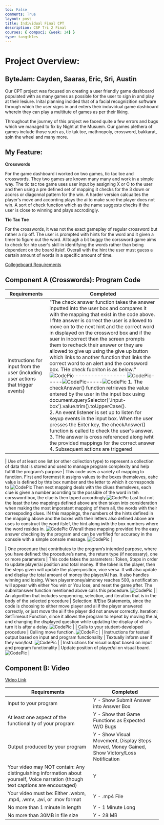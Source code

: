 ```yaml
---
toc: False
comments: True
layout: post
title: Individual Final CPT 
description: CSP Tri 2 Final 
courses: { compsci: {week: 24} }
type: tangibles
---
```


# Project Overview: 
## ByteJam: Cayden, Saaras, Eric, Sri, Austin 

Our CPT project was focused on creating a user friendly game dashboard populated with as many games as possible for the user to sign in and play at their lesiure. Inital planning inclded that of a facial recognizition software through which the user signs in and enters their induvidual game dashboard wherein they can play a multitute of games as per their liking.

Throughout the journey of this project we faced quite a few errors and bugs which we managed to fix by Night at the Musuem. Our games plethera of games include those such as, tic tak toe, mathnopoly, crossword, bakkarat, spin the wheel and many more.

## My Feature: 

**Crosswords**

For the game dashboard i worked on two games, tic tac toe and crosswords. They two games are known many many and work in a simple way. The tic tac toe game uses user input by assigning X or O to the user and then using a pre defined set of mapping it checks for the 3 down or acorss or diagonnal pattern for the win. A harder version calcualtes the player's move and according plays the ai to make sure the player does not win. A sort of check function which as the name suggests checks if the user is close to winning and plays accrodingly.

**Tic Tac Toe**

For the crosswords, it was not the exact gameplay of regular crossword but rather a rip off. The user is prompted with hints for the word and it given a timer to figure out the word. Alltough a bit buggy the corssword game aims to check for hte user's skill in identifying the words rather than being dependent on the board itslef. Overall with the hint the user must guess a certain amount of words in a specific amount of time.

[Collegeboard Requirements](https://apcentral.collegeboard.org/media/pdf/ap-csp-student-task-directions.pdf)

## Component A (Crosswords): Program Code 

| Requirements | Completed | 
| --------------- | -----------------| 
| Instructions for input from the user (including user actions that trigger events) |"The check answer function takes the answer inputted into the user box and compares it with the mapping that exist in the code above. I fhte answer is correct the user is allowed to move on to the next hint and the correct word in displayed on the crossword box and if the suer in incorrect then the screen prompts them to recheck their answer or they are allowed to give up using the give up button which links to another function that links the correct word to an alert and the corssword box. THe check fucniton is as below."<br>![CodePic](https://raw.githubusercontent.com/srivaidyas/student2.0/main/images/Screenshot%202024-02-25%20at%207.50.53%E2%80%AFPM.png) ---------------- ![CodePic](https://raw.githubusercontent.com/srivaidyas/student2.0/main/images/Screenshot%202024-02-25%20at%207.51.18%E2%80%AFPM.png)-----![CodePic](https://raw.githubusercontent.com/srivaidyas/student2.0/main/images/Screenshot%202024-02-25%20at%207.51.40%E2%80%AFPM.png)-----![CodePic](https://raw.githubusercontent.com/srivaidyas/student2.0/main/images/Screenshot%202024-02-25%20at%207.51.56%E2%80%AFPM.png) 1. The checkAnswer() function retrieves the value entered by the user in the input box using document.querySelector('.input-box').value.trim().toUpperCase(). <br> 2. An event listener is set up to listen for keyup events in the input box. When the user presses the Enter key, the checkAnswer() function is called to check the user's answer. <br>3. THe answer is cross referenced along iwht the provided mappings for the correct answer <br>4. Subsequent actions are triggered|



| Use of at least one list (or other collection type) to represent a collection of data that is stored and used to manage program complexity and help fulfill the program’s purpose | This code uses a variety of mapping to function. First and foremost it assigns values to the boxes themsleves, eahc value is defined by thte box number and the letter to which it corresponds to ![CodePic](https://media.discordapp.net/attachments/974516458300256316/1211222387861758002/list.png?ex=65ed69c0&is=65daf4c0&hm=eb9299bdf9bc6a28ebce7d5b0fe0091944633dabaff0ba6488ff250021b8f494&=&format=webp&quality=lossless&width=872&height=1306) Then next mapping deals with the cliues themsleves, each clue is given a number acorrding to the possible of the word in teh corssword box, the clue is then typed accordingly.![CodePic](https://media.discordapp.net/attachments/974516458300256316/1211222387861758002/list.png?ex=65ed69c0&is=65daf4c0&hm=eb9299bdf9bc6a28ebce7d5b0fe0091944633dabaff0ba6488ff250021b8f494&=&format=webp&quality=lossless&width=872&height=1306) Last but not the least the two mappings defined above are then taken into consideration when making the most imporatant mapping of them all, the words with their correspoding clues. IN this mappings, the numbers of the hints defined in the mapping above and the boxes with their letters also defined above are uses to construct the word itslef, the hint along iwth the box numbers where the word resides in. ![CodePic](https://media.discordapp.net/attachments/974516458300256316/1211222387861758002/list.png?ex=65ed69c0&is=65daf4c0&hm=eb9299bdf9bc6a28ebce7d5b0fe0091944633dabaff0ba6488ff250021b8f494&=&format=webp&quality=lossless&width=872&height=1306) OVerall these mapping provided fro the easy answer checking by the program and can be verfified for accuracy in the console with a simple console message. ![CodePic](https://media.discordapp.net/attachments/974516458300256316/1211222387861758002/list.png?ex=65ed69c0&is=65daf4c0&hm=eb9299bdf9bc6a28ebce7d5b0fe0091944633dabaff0ba6488ff250021b8f494&=&format=webp&quality=lossless&width=872&height=1306)  | 




| One procedure that contributes to the program’s intended purpose, where you have defined: the procedure’s name, the return type (if necessary), one or more parameters | This code takes the parameters: Token, Steps in order to update player/ai position and total money. If the token is the player, then the steps given will update the playerposition, vice versa. It will also update and display the total amount of money the player/AI has. It also handles winning and losing. When playermoney/aimoney reaches 500, a notification will appear with either You win or You lose, and reset the game after. The submitanswer function mentioned above calls this procedure.  ![CodePic](https://media.discordapp.net/attachments/974516458300256316/1211222388184973342/procedure.png?ex=65ed69c0&is=65daf4c0&hm=0a40071a28e12eae8483c4ddd97e80f6c8913b835752ff2f0427894085ddcb49&=&format=webp&quality=lossless&width=1664&height=1306) |
| An algorithm that includes sequencing, selection, and iteration that is in the body of the selected procedure | Selection: If/Else Statements, since the code is choosing to either move player and ai if the player answered correctly, or just move the ai if the player did not answer correctly. Iteration: SetTimeout Function, since it allows the program to repeat by moving the ai, and changing the displayed question while updating the display of who's turn it is after a delay. ![CodePic](https://media.discordapp.net/attachments/974516458300256316/1211222388474122350/calls.png?ex=65ed69c0&is=65daf4c0&hm=3f8dc064b318d2781ef69b730d51472ea75cb02080bb33863a898d5fecd0feaa&=&format=webp&quality=lossless&width=1916&height=1306) |
| Calls to your student-developed procedure | Calling move function. ![CodePic](https://media.discordapp.net/attachments/974516458300256316/1211222388474122350/calls.png?ex=65ed69c0&is=65daf4c0&hm=3f8dc064b318d2781ef69b730d51472ea75cb02080bb33863a898d5fecd0feaa&=&format=webp&quality=lossless&width=1916&height=1306) |
| Instructions for textual output based on input and program functionality | Textually inform user if they won/lost. ![CodePic](https://media.discordapp.net/attachments/974516458300256316/1211222388763791390/textual_output.png?ex=65ed69c0&is=65daf4c0&hm=82237624f81da02eae42c929bbbc16bad1849b7760d02e06fe660726fafac354&=&format=webp&quality=lossless&width=1544&height=752) |
| Instructions for visual output based on input and program functionality | Update position of player/ai on visual board. ![CodePic](https://media.discordapp.net/attachments/974516458300256316/1211222389082423356/visual_output.png?ex=65ed69c0&is=65daf4c0&hm=f5af7a71f35a1a1effcdf78d02d0edb4c31e0d0809a01170d19299f6ddaf7a57&=&format=webp&quality=lossless&width=2392&height=1306) |

## Component B: Video 

[Video Link](https://drive.google.com/file/d/1ABuaUy8QQnu4C5bEtYBdWsV4WsEGpEy8/view?usp=sharing)

| Requirements | Completed | 
| --------------- | -----------------| 
| Input to your program | Y - Show Submit Answer into Answer Box |
| At least one aspect of the functionality of your program | Y - Show that Game Functions as Expected W/O Bugs |
| Output produced by your program | Y - Show Visual Movement, Display Steps Moved, Money Gained, Show Victory/Loss Notification |
| Your video may NOT contain: Any distinguishing information about yourself, Voice narration (though text captions are encouraged) | Y |
| Your video must be: Either .webm, .mp4, .wmv, .avi, or .mov format | Y - .mp4 File |
| No more than 1 minute in length | Y - 1 Minute Long |
| No more than 30MB in file size | Y - 28 MB|


